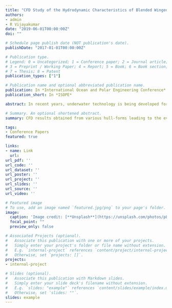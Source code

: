 ```yaml
---
title: "CFD Study of the Hydrodynamic Characteristics of Blended Winged Unmanned Underwater Gliders"
authors:
- admin
- R Vijayakumar
date: "2019-06-01T00:00:00Z"
doi: ""

# Schedule page publish date (NOT publication's date).
publishDate: "2017-01-01T00:00:00Z"

# Publication type.
# Legend: 0 = Uncategorized; 1 = Conference paper; 2 = Journal article;
# 3 = Preprint / Working Paper; 4 = Report; 5 = Book; 6 = Book section;
# 7 = Thesis; 8 = Patent
publication_types: ["1"]

# Publication name and optional abbreviated publication name.
publication: In *International Ocean and Polar Engineering Conference*
publication_short: In *ISOPE*

abstract: In recent years, underwater technology is being developed for coastal survey and strategic applications. Autonomous Underwater Vehicles (AUVs) are a classic example of such technology. The Unmanned Underwater Gliders, unique among them, use a buoyancy propulsion mechanism to execute said operations with minimal or no acoustic noise without the need to disrupt the aquatic life. To increase the speed in the horizontal motion of such gliders, a new type of hull-form is being developed on the basis of the flying wing design called the Blended-winged Unmanned Underwater Gliders (BWUUGs). The increased lift-to-drag ratio due to the high lift generated by imitating the hull of the glider with a wing, results in lowering the glide angle, thereby increasing maneuvering efficiency. This paper gives the CFD results obtained from various hull-forms leading to the evolution of BWUUGs focusing on the wings of the glider by comparing the lift-to-drag ratios of classical hull-forms with that of the BWUUGs. The simulations are performed in a commercial CFD software – STARCCM+ with SST k-ω turbulence model validated using results from Nakamura et al., (2013).

# Summary. An optional shortened abstract.
summary: CFD results obtained from various hull-forms leading to the evolution of BWUUGs focusing on the wings of the glider by comparing the lift-to-drag ratios of classical hull-forms with that of the BWUUGs

tags:
- Conference Papers
featured: true

links:
- name: Link
  url: 
url_pdf: ''
url_code: ''
url_dataset: ''
url_poster: ''
url_project: ''
url_slides: ''
url_source: ''
url_video: ''

# Featured image
# To use, add an image named `featured.jpg/png` to your page's folder. 
image:
  caption: 'Image credit: [**Unsplash**](https://unsplash.com/photos/pLCdAaMFLTE)'
  focal_point: ""
  preview_only: false

# Associated Projects (optional).
#   Associate this publication with one or more of your projects.
#   Simply enter your project's folder or file name without extension.
#   E.g. `internal-project` references `content/project/internal-project/index.md`.
#   Otherwise, set `projects: []`.
projects:
- internal-project

# Slides (optional).
#   Associate this publication with Markdown slides.
#   Simply enter your slide deck's filename without extension.
#   E.g. `slides: "example"` references `content/slides/example/index.md`.
#   Otherwise, set `slides: ""`.
slides: example
---
```

